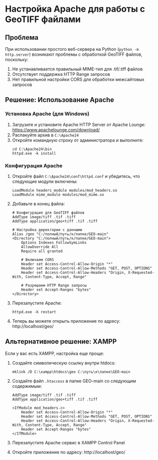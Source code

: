 # Настройка Apache для работы с GeoTIFF файлами

## Проблема
При использовании простого веб-сервера на Python (`python -m http.server`) возникают проблемы с обработкой GeoTIFF файлов, поскольку:

1. Не устанавливается правильный MIME-тип для .tif/.tiff файлов
2. Отсутствует поддержка HTTP Range запросов
3. Нет правильной настройки CORS для обработки межсайтовых запросов

## Решение: Использование Apache

### Установка Apache (для Windows)
1. Загрузите и установите Apache HTTP Server от Apache Lounge: https://www.apachelounge.com/download/
2. Распакуйте архив в `C:\Apache24`
3. Откройте командную строку от администратора и выполните:
   ```
   cd C:\Apache24\bin
   httpd.exe -k install
   ```

### Конфигурация Apache

1. Откройте файл `C:\Apache24\conf\httpd.conf` и убедитесь, что следующие модули включены:
   ```
   LoadModule headers_module modules/mod_headers.so
   LoadModule mime_module modules/mod_mime.so
   ```

2. Добавьте в конец файла:
   ```
   # Конфигурация для GeoTIFF файлов
   AddType image/tiff .tif .tiff
   AddType application/geo+tiff .tif .tiff
   
   # Настройка директории с данными
   Alias /geo "C:/полный/путь/к/папке/GEO-main"
   <Directory "C:/полный/путь/к/папке/GEO-main">
       Options Indexes FollowSymLinks
       AllowOverride All
       Require all granted
       
       # Включаем CORS
       Header set Access-Control-Allow-Origin "*"
       Header set Access-Control-Allow-Methods "GET, POST, OPTIONS"
       Header set Access-Control-Allow-Headers "Origin, X-Requested-With, Content-Type, Accept, Range"
       
       # Разрешаем HTTP Range запросы
       Header set Accept-Ranges "bytes"
   </Directory>
   ```

3. Перезапустите Apache:
   ```
   httpd.exe -k restart
   ```

4. Теперь вы можете открыть приложение по адресу: http://localhost/geo/

## Альтернативное решение: XAMPP

Если у вас есть XAMPP, настройка еще проще:

1. Создайте символическую ссылку внутри htdocs:
   ```
   mklink /D C:\xampp\htdocs\geo C:\путь\к\папке\GEO-main
   ```

2. Создайте файл `.htaccess` в папке GEO-main со следующим содержимым:
   ```
   AddType image/tiff .tif .tiff
   AddType application/geo+tiff .tif .tiff
   
   <IfModule mod_headers.c>
       Header set Access-Control-Allow-Origin "*"
       Header set Access-Control-Allow-Methods "GET, POST, OPTIONS"
       Header set Access-Control-Allow-Headers "Origin, X-Requested-With, Content-Type, Accept, Range"
       Header set Accept-Ranges "bytes"
   </IfModule>
   ```

3. Перезапустите Apache сервис в XAMPP Control Panel

4. Откройте приложение по адресу: http://localhost/geo/ 